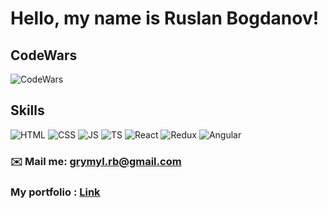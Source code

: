 # Hello, my name is Ruslan Bogdanov!

## CodeWars

![CodeWars](https://www.codewars.com/users/rsschool_fc0938230b14143b/badges/micro)

## Skills

![HTML](https://img.shields.io/badge/-HTML-black?style=for-the-badge&logo=HTML5&logoColor=#dd472a)
![CSS](https://img.shields.io/badge/-CSS-black?style=for-the-badge&logo=CSS3&logoColor=blue)
![JS](https://img.shields.io/badge/-JavaScript-black?style=for-the-badge&logo=JavaScript&logoColor=yellow)
![TS](https://img.shields.io/badge/-TypeScript-black?style=for-the-badge&logo=TypeScript&logoColor=blue)
![React](https://img.shields.io/badge/-React-black?style=for-the-badge&logo=React&logoColor=cyan)
![Redux](https://img.shields.io/badge/-Redux-black?style=for-the-badge&logo=Redux&logoColor=cyan)
![Angular](https://img.shields.io/badge/-Angular-black?style=for-the-badge&logo=Redux&logoColor=cyan)

<!-- ## 💼 Portfolio in developing  -->
<!-- ## 📋 CV in developing -->

### ✉️ Mail me: grymyl.rb@gmail.com

### My portfolio : [Link](https://xxxmez.netlify.app/)

<!--
**XXXmez/XXXmez** is a ✨ _special_ ✨ repository because its `README.md` (this file) appears on your GitHub profile.

Here are some ideas to get you started:

- 🔭 I’m currently working on ...
- 🌱 I’m currently learning ...
- 👯 I’m looking to collaborate on ...
- 🤔 I’m looking for help with ...
- 💬 Ask me about ...
- 📫 How to reach me: ...
- 😄 Pronouns: ...
- ⚡ Fun fact: ...
-->
